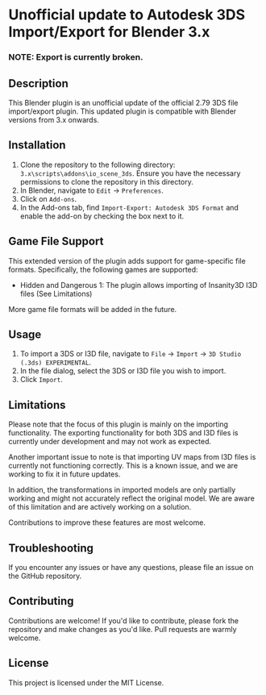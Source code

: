 # Unofficial update to Autodesk 3DS Import/Export for Blender 3.x

### NOTE: Export is currently broken.

## Description

This Blender plugin is an unofficial update of the official 2.79 3DS file import/export plugin. This updated plugin is compatible with Blender versions from 3.x onwards.

## Installation

1. Clone the repository to the following directory: `3.x\scripts\addons\io_scene_3ds`. Ensure you have the necessary permissions to clone the repository in this directory.
2. In Blender, navigate to `Edit` -> `Preferences`.
3. Click on `Add-ons`.
4. In the Add-ons tab, find `Import-Export: Autodesk 3DS Format` and enable the add-on by checking the box next to it.

## Game File Support

This extended version of the plugin adds support for game-specific file formats. Specifically, the following games are supported:

- Hidden and Dangerous 1: The plugin allows importing of Insanity3D I3D files (See Limitations)

More game file formats will be added in the future.

## Usage

1. To import a 3DS or I3D file, navigate to `File` -> `Import` -> `3D Studio (.3ds) EXPERIMENTAL`.
2. In the file dialog, select the 3DS or I3D file you wish to import.
3. Click `Import`.

## Limitations

Please note that the focus of this plugin is mainly on the importing functionality. The exporting functionality for both 3DS and I3D files is currently under development and may not work as expected.

Another important issue to note is that importing UV maps from I3D files is currently not functioning correctly. This is a known issue, and we are working to fix it in future updates.

In addition, the transformations in imported models are only partially working and might not accurately reflect the original model. We are aware of this limitation and are actively working on a solution.

Contributions to improve these features are most welcome.

## Troubleshooting

If you encounter any issues or have any questions, please file an issue on the GitHub repository.

## Contributing

Contributions are welcome! If you'd like to contribute, please fork the repository and make changes as you'd like. Pull requests are warmly welcome.

## License

This project is licensed under the MIT License.
